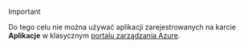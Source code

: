 > [!IMPORTANT]
> Do tego celu nie można używać aplikacji zarejestrowanych na karcie **Aplikacje** w klasycznym [portalu zarządzania Azure](https://manage.windowsazure.com/).
> 
> 

